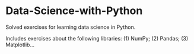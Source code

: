 # Data-Science-with-Python
Solved exercises for learning data science in Python.

Includes exercises about the following libraries:
(1) NumPy;
(2) Pandas;
(3) Matplotlib...
